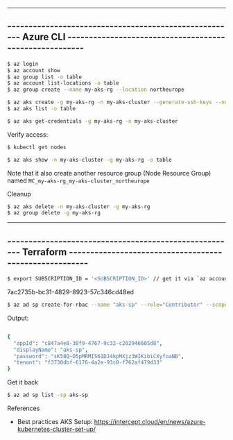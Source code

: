 ------------------------------------------------------------------------------------------------------------------------
------------------------------------------------------ Azure CLI -------------------------------------------------------
------------------------------------------------------------------------------------------------------------------------

```bash
$ az login
$ az account show
$ az group list -o table 
$ az account list-locations -o table
$ az group create --name my-aks-rg --location northeurope 
```

```bash
$ az aks create -g my-aks-rg -n my-aks-cluster --generate-ssh-keys --node-count 2
$ az aks list -o table
```

```bash
$ az aks get-credentials -g my-aks-rg -n my-aks-cluster
```

Verify access:
```bash
$ kubectl get nodes
```

```bash
$ az aks show -n my-aks-cluster -g my-aks-rg -o table
```

Note that it also create another resource group (Node Resource Group) named `MC_my-aks-rg_my-aks-cluster_northeurope`

Cleanup
```bash
$ az aks delete -n my-aks-cluster -g my-aks-rg
$ az group delete -g my-aks-rg
```

------------------------------------------------------------------------------------------------------------------------
------------------------------------------------------ Terraform -------------------------------------------------------
------------------------------------------------------------------------------------------------------------------------

```bash
$ export SUBSCRIPTION_ID = '<SUBSCRIPTION_ID>' // get it via `az account list` (id property)
```

7ac2735b-bc31-4829-8923-57c346cd48ed


```bash
$ az ad sp create-for-rbac --name "aks-sp" --role="Contributor" --scopes="/subscriptions/$SUBSCRIPTION_ID"
```

Output:

```bash

{
  "appId": "c847a4e8-30f9-4767-9c32-c202946605d8",
  "displayName": "aks-sp",
  "password": "sK58Q~D5pMRMIS61DJ4kpMXjz3WIKibiCXyfoaNB",
  "tenant": "f3730dbf-6176-4a2e-93c0-f762af479d33"
}
```

Get it back
```bash
$ az ad sp list -sp aks-sp
```


References
- Best practices AKS Setup: https://intercept.cloud/en/news/azure-kubernetes-cluster-set-up/